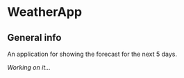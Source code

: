 # WeatherApp

## General info

An application for showing the forecast for the next 5 days.

*Working on it...*
